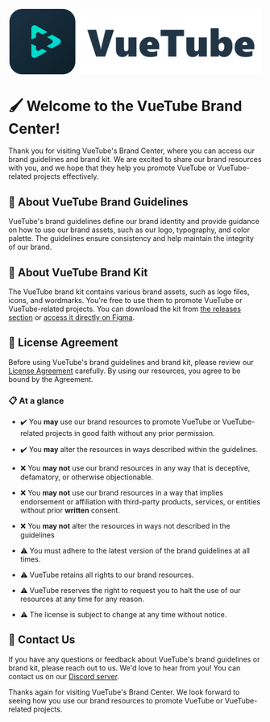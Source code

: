 <p align="center">
  <a href="https://vuetube.app/">
    <picture>
      <source 
        srcset="https://raw.githubusercontent.com/VueTubeApp/.github/main/readme_assets/dark/VueTube.svg"
        media="(prefers-color-scheme: dark)"
      />
      <img 
        src="https://raw.githubusercontent.com/VueTubeApp/.github/main/readme_assets/light/VueTube.svg" 
        alt="VueTube icon"
        width="500"
       />
    </picture>
  </a>
</p>

# 🖌️ Welcome to the VueTube Brand Center!
Thank you for visiting VueTube's Brand Center, where you can access our brand guidelines and brand kit. We are excited to share our brand resources with you, and we hope that they help you promote VueTube or VueTube-related projects effectively.

## 👀 About VueTube Brand Guidelines
VueTube's brand guidelines define our brand identity and provide guidance on how to use our brand assets, such as our logo, typography, and color palette. The guidelines ensure consistency and help maintain the integrity of our brand.

## 🎨 About VueTube Brand Kit
The VueTube brand kit contains various brand assets, such as logo files, icons, and wordmarks. You're free to use them to promote VueTube or VueTube-related projects. You can download the kit from [the releases section](https://github.com/VueTubeApp/branding/releases/latest) or [access it directly on Figma](https://www.figma.com/file/YMn2mYfLGHFbTAsnMAadfT/VueTube-Brandkit-%2B-Style-Guide?node-id=13%3A867&t=wUCnsukXvDXaD5GU-1).

## 📝 License Agreement
Before using VueTube's brand guidelines and brand kit, please review our [License Agreement](./LICENSE.md) carefully. By using our resources, you agree to be bound by the Agreement.

### 📋 At a glance

- ✔️ You **may** use our brand resources to promote VueTube or VueTube-related projects in good faith without any prior permission.

- ✔️ You **may** alter the resources in ways described within the guidelines.

- ❌ You **may not** use our brand resources in any way that is deceptive, defamatory, or otherwise objectionable.

- ❌ You **may not** use our brand resources in a way that implies endorsement or affiliation with third-party products, services, or entities without prior **written** consent.

- ❌ You **may not** alter the resources in ways not described in the guidelines 

- ⚠️ You must adhere to the latest version of the brand guidelines at all times.

- ⚠️ VueTube retains all rights to our brand resources.

- ⚠️ VueTube reserves the right to request you to halt the use of our resources at any time for any reason.

- ⚠️ The license is subject to change at any time without notice.

## 📩 Contact Us
If you have any questions or feedback about VueTube's brand guidelines or brand kit, please reach out to us. We'd love to hear from you! You can contact us on our [Discord server](https://vuetube.app/discord).

Thanks again for visiting VueTube's Brand Center. We look forward to seeing how you use our brand resources to promote VueTube or VueTube-related projects.

